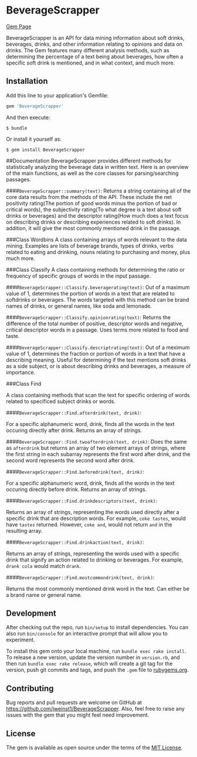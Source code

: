 # BeverageScrapper
[Gem Page](https://rubygems.org/gems/BeverageScrapper)

BeverageScrapper is an API for data mining information about soft drinks, beverages, drinks, and other information relating to opinions and data on drinks.
The Gem features many different analysis methods, such as determining the percentage of a text being about beverages, how often a specific soft drink is mentioned, and in what context, and much more.

## Installation

Add this line to your application's Gemfile:

```ruby
gem 'BeverageScrapper'
```

And then execute:

    $ bundle

Or install it yourself as:

    $ gem install BeverageScrapper

##Documentation
BeverageScrapper provides different methods for statistically analyzing the beverage data in written text. Here is an overview of the main functions, as well as the core classes for parsing/searching passages.

####`BeverageScrapper::summary(text)`:
Returns a string containing all of the core data results from the methods of the API. These include the net positivity rating(The portion of good words minus the portion of bad or critical words), the subjectivity rating(To what degree is a text about soft drinks or beverages) and the descriptor rating(How much does a text focus on describing drinks or describing experiences related to soft drinks). In addition, it will give the most commonly mentioned drink in the passage.

###Class Wordbins
A class containing arrays of words relevant to the data mining. Examples are lists of beverage brands, types of drinks, verbs related to eating and drinking, nouns relating to purchasing and money, plus much more.

###Class Classify
A class containing methods for determining the ratio or frequency of specific groups of words in the input passage. 

####`BeverageScrapper::Classify.beveragerating(text)`:
Out of a maximum value of 1, determines the portion of words in a text that are related to softdrinks or beverages. The words targeted with this method can be brand names of drinks, or general names, like soda and lemonade.

####`BeverageScrapper::Classify.opinionrating(text)`:
Returns the difference of the total number of positive, descriptor words and negative, critical descriptor words in a passage. Uses terms more related to food and taste.

####`BeverageScrapper::Classify.descriptrating(text)`:
Out of a meximum value of 1, determines the fraction or portion of words in a text that have a describing meaning. Useful for determining if the text mentions soft drinks as a side subject, or is about describing drinks and beverages, a measure of importance.

###Class Find

A class containing methods that scan the text for specific ordering of words related to specificed subject drinks or words.

####`BeverageScrapper::Find.afterdrink(text, drink)`:

For a specific alphanumeric word, drink, finds all the words in the text occuring directly after drink. Returns an array of strings.

####`BeverageScrapper::Find.twoafterdrink(text, drink)`:
Does the same as `afterdrink` but returns an array of two element arrays of strings, where the first string in each subarray represents the first word after drink, and the second word represents the second word after drink.

####`BeverageScrapper::Find.beforedrink(text, drink)`:

For a specific alphanumeric word, drink, finds all the words in the text occuring directly before drink. Returns an array of strings.

####`BeverageScrapper::Find.drinkdescriptors(text, drink)`:

Returns an array of strings, representing the words used directly after a specific drink that are description words. For example, `coke tastes`, would have `tastes` returned. However, `coke and`, would not return `and` in the resulting array.

####`BeverageScrapper::Find.drinkaction(text, drink)`:

Returns an array of strings, representing the words used with a specific drink that signify an action related to drinking or beverages. For example, `drank cola` would match `drank`.

####`BeverageScrapper::Find.mostcommondrink(text, drink)`:

Returns the most commonly mentioned drink word in the text. Can either be a brand name or general name.

## Development

After checking out the repo, run `bin/setup` to install dependencies. You can also run `bin/console` for an interactive prompt that will allow you to experiment.

To install this gem onto your local machine, run `bundle exec rake install`. To release a new version, update the version number in `version.rb`, and then run `bundle exec rake release`, which will create a git tag for the version, push git commits and tags, and push the `.gem` file to [rubygems.org](https://rubygems.org).

## Contributing

Bug reports and pull requests are welcome on GitHub at https://github.com/jweinst1/BeverageScrapper.
Also, feel free to raise any issues with the gem that you might feel need improvement.


## License

The gem is available as open source under the terms of the [MIT License](http://opensource.org/licenses/MIT).

